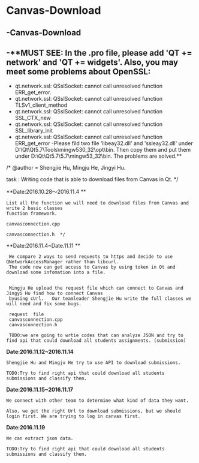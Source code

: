 # Canvas-Download
-**Canvas-Download**
 -
 -**MUST SEE: In the .pro file, please add 'QT += network' and 'QT += widgets'. Also, you may meet some problems about OpenSSL:
 - 	
 -	qt.network.ssl: QSslSocket: cannot call unresolved function ERR_get_error.
 -	qt.network.ssl: QSslSocket: cannot call unresolved function TLSv1_client_method
 -	qt.network.ssl: QSslSocket: cannot call unresolved function SSL_CTX_new
 -	qt.network.ssl: QSslSocket: cannot call unresolved function SSL_library_init
 -	qt.network.ssl: QSslSocket: cannot call unresolved function ERR_get_error
 -Please fild two file 'libeay32.dll' and 'ssleay32.dll' under D:\Qt\Qt5.7\Tools\mingw530_32\opt\bin. Then copy them and put them under D:\Qt\Qt5.7\5.7\mingw53_32\bin. The problems are solved.**

/*
@author = Shengjie Hu, Mingju He, Jingyi Hu. 


task : Writing code that is able to download files from Canvas in Qt.
*/  
 
 
**Date:2016.10.28～2016.11.4 ** 
   
    List all the function we will need to download files from Canvas and write 2 basic classes 
    function framework.  
    
    canvasconnection.cpp
    
    canvasconnection.h  */


**Date:2016.11.4~Date.11.11 **

     We compare 2 ways to send requests to https and decide to use QNetworkAccessManager rather than libcurl. 
     The code now can get access to Canvas by using token in Qt and download some infomation into a file.
     
     
     Mingju He upload the request file which can connect to Canvas and  Jingyi Hu find how to connect Canvas
     byusing cUrl.   Our teamleader Shengjie Hu write the full classes we will need and fix some bugs. 
     
     request  file 
     canvasconnection.cpp
     canvasconnection.h  
     
     TODO:we are going to wrtie codes that can analyze JSON and try to find api that could download all students assignments. (submission)

**Date:2016.11.12~2016.11.14**  

	Shengjie Hu and Mingju He try to use API to download submissions.

	TODO:Try to find right api that could download all students submissions and classify them. 
	
**Date:2016.11.15~2016.11.17**  

	We connect with other team to determine what kind of data they want.
	
	Also, we get the right Url to download submissions, but we should login first. We are trying to log in canvas first.

**Date:2016.11.19**  

	We can extract json data.
	
	TODO:Try to find right api that could download all students submissions and classify them.
